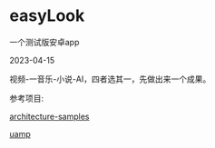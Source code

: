 # easyLook
一个测试版安卓app

2023-04-15

视频-一音乐-小说-AI，四者选其一，先做出来一个成果。

参考项目:

[architecture-samples](https://github.com/android/architecture-samples)

[uamp](https://github.com/android/uamp)





